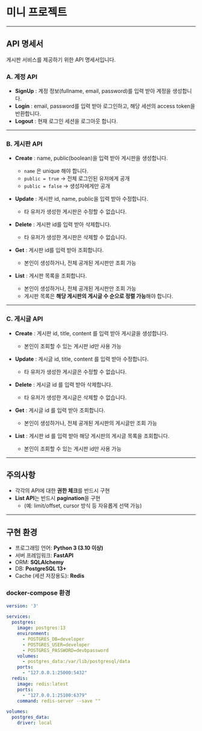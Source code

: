 # 미니 프로젝트

---

## API 명세서
게시판 서비스를 제공하기 위한 API 명세서입니다.

### A. 계정 API
- **SignUp** : 계정 정보(fullname, email, password)를 입력 받아 계정을 생성합니다.  
- **Login** : email, password를 입력 받아 로그인하고, 해당 세션의 access token을 반환합니다.  
- **Logout** : 현재 로그인 세션을 로그아웃 합니다.  

---

### B. 게시판 API
- **Create** : name, public(boolean)을 입력 받아 게시판을 생성합니다.  
  - `name` 은 unique 해야 합니다.  
  - `public = true` → 전체 로그인된 유저에게 공개  
  - `public = false` → 생성자에게만 공개  

- **Update** : 게시판 id, name, public을 입력 받아 수정합니다.  
  - 타 유저가 생성한 게시판은 수정할 수 없습니다.  

- **Delete** : 게시판 id를 입력 받아 삭제합니다.  
  - 타 유저가 생성한 게시판은 삭제할 수 없습니다.  

- **Get** : 게시판 id를 입력 받아 조회합니다.  
  - 본인이 생성하거나, 전체 공개된 게시판만 조회 가능  

- **List** : 게시판 목록을 조회합니다.  
  - 본인이 생성하거나, 전체 공개된 게시판만 조회 가능  
  - 게시판 목록은 **해당 게시판의 게시글 수 순으로 정렬 가능**해야 합니다.  

---

### C. 게시글 API
- **Create** : 게시판 id, title, content 를 입력 받아 게시글을 생성합니다.  
  - 본인이 조회할 수 있는 게시판 id만 사용 가능  

- **Update** : 게시글 id, title, content 를 입력 받아 수정합니다.  
  - 타 유저가 생성한 게시글은 수정할 수 없습니다.  

- **Delete** : 게시글 id 를 입력 받아 삭제합니다.  
  - 타 유저가 생성한 게시글은 삭제할 수 없습니다.  

- **Get** : 게시글 id 를 입력 받아 조회합니다.  
  - 본인이 생성하거나, 전체 공개된 게시판의 게시글만 조회 가능  

- **List** : 게시판 id 를 입력 받아 해당 게시판의 게시글 목록을 조회합니다.  
  - 본인이 조회할 수 있는 게시판 id만 사용 가능  

---

## 주의사항
- 각각의 API에 대한 **권한 체크**를 반드시 구현
- **List API**는 반드시 **pagination**을 구현
  - (예: limit/offset, cursor 방식 등 자유롭게 선택 가능)

---

## 구현 환경
- 프로그래밍 언어: **Python 3 (3.10 이상)**  
- 서버 프레임워크: **FastAPI**  
- ORM: **SQLAlchemy**  
- DB: **PostgreSQL 13+**  
- Cache (세션 저장용도): **Redis**  

### docker-compose 환경

```yaml
version: '3'

services:
  postgres:
    image: postgres:13
    environment:
      - POSTGRES_DB=developer
      - POSTGRES_USER=developer
      - POSTGRES_PASSWORD=devbpassword
    volumes:
      - postgres_data:/var/lib/postgresql/data
    ports:
      - "127.0.0.1:25000:5432"
  redis:
    image: redis:latest
    ports:
      - "127.0.0.1:25100:6379"
    command: redis-server --save ""

volumes:
  postgres_data:
    driver: local
```
